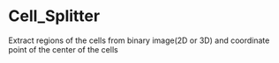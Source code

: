 # Cell_Splitter
Extract regions of the cells from binary image(2D or 3D) and coordinate point of the center of the cells
